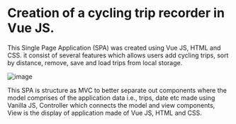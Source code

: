 # Creation of a cycling trip recorder in Vue JS.
This Single Page Application (SPA) was created using Vue JS, HTML and CSS. it consist of several features which allows users add cycling trips, sort by distance, remove, save and load trips from local storage. 

![image](https://user-images.githubusercontent.com/91410273/196391363-f054a715-0c56-4582-ad42-e28a7ee481be.png)

This SPA is structure as MVC to better separate out components where the model comprises of the application data i.e., trips, date etc made using Vanilla JS, Controller which connects the model and view components, View is the display of application made of Vue JS, HTML and CSS.

